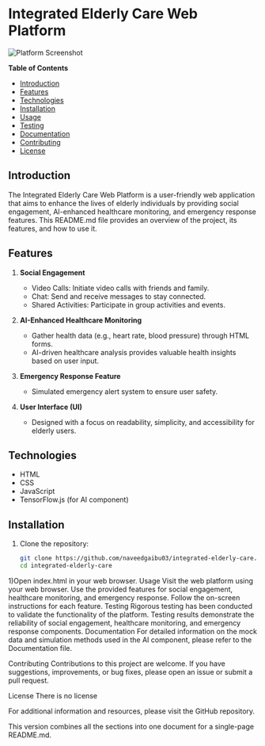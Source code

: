 # Integrated Elderly Care Web Platform

![Platform Screenshot](screenshot.png)

**Table of Contents**
- [Introduction](#introduction)
- [Features](#features)
- [Technologies](#technologies)
- [Installation](#installation)
- [Usage](#usage)
- [Testing](#testing)
- [Documentation](#documentation)
- [Contributing](#contributing)
- [License](#license)

## Introduction

The Integrated Elderly Care Web Platform is a user-friendly web application that aims to enhance the lives of elderly individuals by providing social engagement, AI-enhanced healthcare monitoring, and emergency response features. This README.md file provides an overview of the project, its features, and how to use it.

## Features

1. **Social Engagement**
   - Video Calls: Initiate video calls with friends and family.
   - Chat: Send and receive messages to stay connected.
   - Shared Activities: Participate in group activities and events.

2. **AI-Enhanced Healthcare Monitoring**
   - Gather health data (e.g., heart rate, blood pressure) through HTML forms.
   - AI-driven healthcare analysis provides valuable health insights based on user input.

3. **Emergency Response Feature**
   - Simulated emergency alert system to ensure user safety.

4. **User Interface (UI)**
   - Designed with a focus on readability, simplicity, and accessibility for elderly users.

## Technologies

- HTML
- CSS
- JavaScript
- TensorFlow.js (for AI component)

## Installation

1. Clone the repository:

   ```bash
   git clone https://github.com/naveedgaibu03/integrated-elderly-care.git
   cd integrated-elderly-care
1)Open index.html in your web browser.
Usage
Visit the web platform using your web browser.
Use the provided features for social engagement, healthcare monitoring, and emergency response.
Follow the on-screen instructions for each feature.
Testing
Rigorous testing has been conducted to validate the functionality of the platform.
Testing results demonstrate the reliability of social engagement, healthcare monitoring, and emergency response components.
Documentation
For detailed information on the mock data and simulation methods used in the AI component, please refer to the Documentation file.

Contributing
Contributions to this project are welcome. If you have suggestions, improvements, or bug fixes, please open an issue or submit a pull request.

License
There is no license

For additional information and resources, please visit the GitHub repository.

This version combines all the sections into one document for a single-page README.md.
